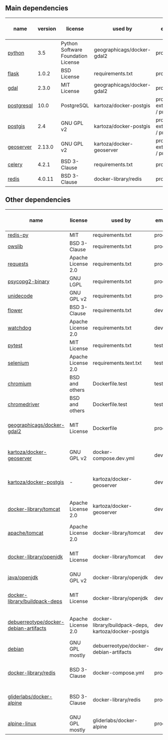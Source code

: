 
## Main dependencies

| name | version | license | used by | env | bin or src | note |
| --- | --- | --- | --- | --- | --- | --- |
| [python](http://www.gdal.org/) | 3.5 | Python Software Foundation License | geographicags/docker-gdal2 | prod | bin | |
| [flask](http://flask.pocoo.org/) | 1.0.2 | BSD License | requirements.txt | prod | bin | |
| [gdal](http://www.gdal.org/) | 2.3.0 | MIT License | geographicags/docker-gdal2 | prod | bin | |
| [postgresql](https://www.postgresql.org/) | 10.0 | PostgreSQL | kartoza/docker-postgis | prod-external / prod | bin | |
| [postgis](https://postgis.net/) | 2.4 | GNU GPL v2 | kartoza/docker-postgis | prod-external / prod | bin | |
| [geoserver](https://github.com/geoserver/geoserver) | 2.13.0 | GNU GPL v2 | kartoza/docker-geoserver | prod-external / prod | bin | |
| [celery](http://www.celeryproject.org/) | 4.2.1 | BSD 3-Clause | requirements.txt | prod | bin | |
| [redis](https://redis.io/) | 4.0.11 | BSD 3-Clause | docker-library/redis | prod | bin | |

## Other dependencies

| name | license | used by | env | bin or src | note |
| --- | --- | --- | --- | --- | --- |
| [redis-py](https://github.com/andymccurdy/redis-py) | MIT | requirements.txt | prod | bin | |
| [owslib](https://github.com/geopython/OWSLib) | BSD 3-Clause | requirements.txt | prod | bin | |
| [requests](http://python-requests.org) | Apache License 2.0 | requirements.txt | prod | bin | |
| [psycopg2-binary](https://github.com/psycopg/psycopg2) | GNU LGPL | requirements.txt | prod | bin | |
| [unidecode](https://github.com/avian2/unidecode) | GNU GPL v2 | requirements.txt | prod | bin | |
| [flower](https://github.com/mher/flower) | BSD 3-Clause | requirements.txt | dev | bin | |
| [watchdog](https://github.com/gorakhargosh/watchdog) | Apache License 2.0 | requirements.txt | dev | bin | |
| [pytest](https://pytest.org/) | MIT License | requirements.txt | test | bin | |
| [selenium](https://www.chromium.org/) | Apache License 2.0 | requirements.text.txt | test | bin | |
| [chromium](https://www.chromium.org/) | BSD and others | Dockerfile.test | test | bin | |
| [chromedriver](http://chromedriver.chromium.org/) | BSD and others | Dockerfile.test | test | bin | |
| [geographicags/docker-gdal2](https://github.com/GeographicaGS/Docker-GDAL2) | MIT License | Dockerfile | prod | bin | used as docker image |
| [kartoza/docker-geoserver](https://github.com/kartoza/docker-geoserver) | GNU GPL v2 | docker-compose.dev.yml | dev | bin | used as docker image |
| [kartoza/docker-postgis](https://github.com/kartoza/docker-postgis) | - | kartoza/docker-geoserver | dev | bin | used as docker image |
| [docker-library/tomcat](https://github.com/docker-library/tomcat) | Apache License 2.0 | kartoza/docker-geoserver | dev | bin | used as docker image |
| [apache/tomcat](http://tomcat.apache.org/) | Apache License 2.0 | docker-library/tomcat | dev | bin | |
| [docker-library/openjdk](https://github.com/docker-library/openjdk) | MIT License | docker-library/tomcat | dev | bin | used as docker image |
| [java/openjdk](http://openjdk.java.net/) | GNU GPL v2 | docker-library/openjdk | dev | bin | |
| [docker-library/buildpack-deps](https://github.com/docker-library/buildpack-deps) | MIT License | docker-library/openjdk | dev | bin | used as docker image |
| [debuerreotype/docker-debian-artifacts](https://github.com/debuerreotype/docker-debian-artifacts) | Apache License 2.0 | docker-library/buildpack-deps, kartoza/docker-postgis | dev | bin | used as docker image |
| [debian](https://www.debian.org/) | GNU GPL mostly | debuerreotype/docker-debian-artifacts | dev | bin | |
| [docker-library/redis](https://github.com/docker-library/redis) | BSD 3-Clause | docker-compose.yml | prod | bin | used as docker image |
| [gliderlabs/docker-alpine](https://github.com/gliderlabs/docker-alpine) | BSD 3-Clause | docker-library/redis | prod | bin | used as docker image |
| [alpine-linux](https://alpinelinux.org/) | GNU GPL mostly | gliderlabs/docker-alpine | prod | bin | |

